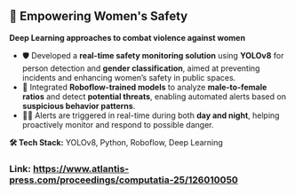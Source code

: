 ## 📌 Empowering Women's Safety
**Deep Learning approaches to combat violence against women**

- 🛡️ Developed a **real-time safety monitoring solution** using **YOLOv8** for person detection and **gender classification**, aimed at preventing incidents and enhancing women’s safety in public spaces.
- 🤖 Integrated **Roboflow-trained models** to analyze **male-to-female ratios** and detect **potential threats**, enabling automated alerts based on **suspicious behavior patterns**.
- 🌙🔔 Alerts are triggered in real-time during both **day and night**, helping proactively monitor and respond to possible danger.

**🛠️ Tech Stack:** YOLOv8, Python, Roboflow, Deep Learning
### Link: https://www.atlantis-press.com/proceedings/computatia-25/126010050
